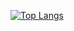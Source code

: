 <!--### Hi there 👋-->

[![Top Langs](https://github-readme-stats.vercel.app/api/top-langs/?username=jacobsayono&bg_color=00000000&layout=compact&theme=outrun&langs_count=4&hide=jupyter%20notebook)](https://github.com/jacobsayono/github-readme-stats)

<!--
**jacobsayono/jacobsayono** is a ✨ _special_ ✨ repository because its `README.md` (this file) appears on your GitHub profile.

Here are some ideas to get you started:

- 🔭 I’m currently working on ...
- 🌱 I’m currently learning ...
- 👯 I’m looking to collaborate on ...
- 🤔 I’m looking for help with ...
- 💬 Ask me about ...
- 📫 How to reach me: ...
- 😄 Pronouns: ...
- ⚡ Fun fact: ...
-->
